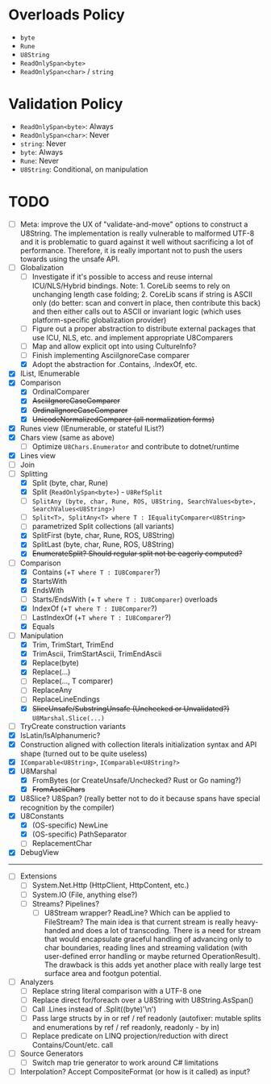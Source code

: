 # Overloads Policy
- `byte`
- `Rune`
- `U8String`
- `ReadOnlySpan<byte>`
- `ReadOnlySpan<char>` / `string`

# Validation Policy
- `ReadOnlySpan<byte>`: Always
- `ReadOnlySpan<char>`: Never
- `string`: Never
- `byte`: Always
- `Rune`: Never
- `U8String`: Conditional, on manipulation

# TODO
- [ ] Meta: improve the UX of "validate-and-move" options to construct a U8String. The implementation is really vulnerable to malformed UTF-8 and it is problematic to guard against it well without sacrificing a lot of performance. Therefore, it is really important not to push the users towards using the unsafe API.
- [ ] Globalization
    - [ ] Investigate if it's possible to access and reuse internal ICU/NLS/Hybrid bindings. Note: 1. CoreLib seems to rely on unchanging length case folding; 2. CoreLib scans if string is ASCII only (do better: scan and convert in place, then contribute this back) and then either calls out to ASCII or invariant logic (which uses platform-specific globalization provider)
    - [ ] Figure out a proper abstraction to distribute external packages that use ICU, NLS, etc. and implement appropriate U8Comparers
    - [ ] Map and allow explicit opt into using CultureInfo?
    - [ ] Finish implementing AsciiIgnoreCase comparer
    - [x] Adopt the abstraction for .Contains, .IndexOf, etc.
- [x] IList, IEnumerable
- [x] Comparison
    - [x] OrdinalComparer
    - [x] ~~AsciiIgnoreCaseComparer~~
    - [x] ~~OrdinalIgnoreCaseComparer~~
    - [x] ~~UnicodeNormalizedComparer (all normalization forms)~~
- [x] Runes view (IEnumerable, or stateful IList?)
- [x] Chars view (same as above)
    - [ ] Optimize `U8Chars.Enumerator` and contribute to dotnet/runtime
- [x] Lines view
- [ ] Join
- [ ] Splitting
    - [x] Split (byte, char, Rune)
    - [x] Split (`ReadOnlySpan<byte>`) - `U8RefSplit`
    - [ ] `SplitAny (byte, char, Rune, ROS, U8String, SearchValues<byte>, SearchValues<U8String>)`
    - [ ] `Split<T>, SplitAny<T> where T : IEqualityComparer<U8String>`
    - [ ] parametrized Split collections (all variants)
    - [x] SplitFirst (byte, char, Rune, ROS, U8String)
    - [x] SplitLast (byte, char, Rune, ROS, U8String)
    - [x] ~~EnumerateSplit? Should regular split not be eagerly computed?~~
- [ ] Comparison
    - [x] Contains (+`T where T : IU8Comparer`?)
    - [x] StartsWith
    - [x] EndsWith
    - [ ] Starts/EndsWith (+ `T where T : IU8Comparer`) overloads
    - [x] IndexOf (+`T where T : IU8Comparer`?)
    - [ ] LastIndexOf (+`T where T : IU8Comparer`?)
    - [x] Equals
- [ ] Manipulation
    - [x] Trim, TrimStart, TrimEnd
    - [x] TrimAscii, TrimStartAscii, TrimEndAscii
    - [x] Replace(byte)
    - [x] Replace(...)
    - [ ] Replace(..., T comparer)
    - [ ] ReplaceAny
    - [ ] ReplaceLineEndings
    - [x] ~~SliceUnsafe/SubstringUnsafe (Unchecked or Unvalidated?)~~ `U8Marshal.Slice(...)`
- [ ] TryCreate construction variants
- [x] IsLatin/IsAlphanumeric?
- [x] Construction aligned with collection literals initialization syntax and API shape (turned out to be quite useless)
- [x] `IComparable<U8String>`, `IComparable<U8String?>`
- [x] U8Marshal
    - [x] FromBytes (or CreateUnsafe/Unchecked? Rust or Go naming?)
    - [x] ~~FromAsciiChars~~
- [x] U8Slice? U8Span? (really better not to do it because spans have special recognition by the compiler)
- [x] U8Constants
    - [x] (OS-specific) NewLine
    - [x] (OS-specific) PathSeparator
    - [ ] ReplacementChar
- [x] DebugView
----------------
- [ ] Extensions
    - [ ] System.Net.Http (HttpClient, HttpContent, etc.)
    - [ ] System.IO (File, anything else?)
    - [ ] Streams? Pipelines?
        - [ ] U8Stream wrapper? ReadLine? Which can be applied to FileStream? The main idea is that current stream is really heavy-handed and does a lot of transcoding. There is a need for stream that would encapsulate graceful handling of advancing only to char boundaries, reading lines and streaming validation (with user-defined error handling or maybe returned OperationResult). The drawback is this adds yet another place with really large test surface area and footgun potential.
- [ ] Analyzers
    - [ ] Replace string literal comparison with a UTF-8 one
    - [ ] Replace direct for/foreach over a U8String with U8String.AsSpan()
    - [ ] Call .Lines instead of .Split((byte)'\n')
    - [ ] Pass large structs by in or ref / ref readonly (autofixer: mutable splits and enumerations by ref / ref readonly, readonly - by in)
    - [ ] Replace predicate on LINQ projection/reduction with direct Contains/Count/etc. call
- [ ] Source Generators
    - [ ] Switch map trie generator to work around C# limitations
- [ ] Interpolation? Accept CompositeFormat (or how is it called) as input?